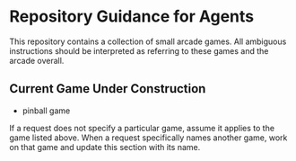 # Repository Guidance for Agents

This repository contains a collection of small arcade games. All ambiguous instructions should be interpreted as referring to these games and the arcade overall.

## Current Game Under Construction
- pinball game




If a request does not specify a particular game, assume it applies to the game listed above. When a request specifically names another game, work on that game and update this section with its name.

